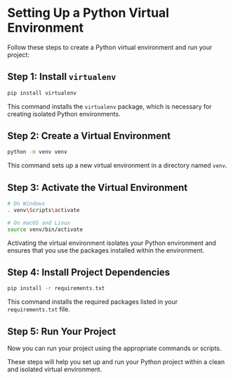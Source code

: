 # Setting Up a Python Virtual Environment

Follow these steps to create a Python virtual environment and run your project:

## Step 1: Install `virtualenv`

```bash
pip install virtualenv
```

This command installs the `virtualenv` package, which is necessary for creating isolated Python environments.

## Step 2: Create a Virtual Environment

```bash
python -m venv venv
```

This command sets up a new virtual environment in a directory named `venv`.

## Step 3: Activate the Virtual Environment

```bash
# On Windows
. venv\Scripts\activate

# On macOS and Linux
source venv/bin/activate
```

Activating the virtual environment isolates your Python environment and ensures that you use the packages installed within the environment.

## Step 4: Install Project Dependencies

```bash
pip install -r requirements.txt
```

This command installs the required packages listed in your `requirements.txt` file.

## Step 5: Run Your Project

Now you can run your project using the appropriate commands or scripts.

These steps will help you set up and run your Python project within a clean and isolated virtual environment.
